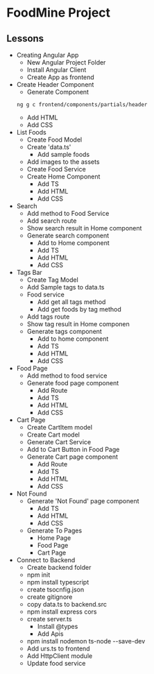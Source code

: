 # FoodMine Project

## Lessons

- Creating Angular App
    - New Angular Project Folder
    - Install Angular Client
    - Create App as frontend
- Create Header Component
    - Generate Component
    ```
    ng g c frontend/components/partials/header
    ```
    - Add HTML
    - Add CSS
- List Foods
    - Create Food Model
    - Create 'data.ts'
        - Add sample foods
    - Add images to the assets
    - Create Food Service
    - Create Home Component
        - Add TS
        - Add HTML
        - Add CSS
- Search
    - Add method to Food Service
    - Add search route
    - Show search result in Home component
    - Generate search component
        - Add to Home component
        - Add TS
        - Add HTML
        - Add CSS
- Tags Bar
    - Create Tag Model
    - Add Sample tags to data.ts
    - Food service
        - Add get all tags method
        - Add get foods by tag method
    - Add tags route
    - Show tag result in Home componen
    - Generate tags component
        - Add to home component
        - Add TS
        - Add HTML
        - Add CSS
- Food Page
    - Add method to food service
    - Generate food page component
        - Add Route
        - Add TS
        - Add HTML
        - Add CSS
- Cart Page
    - Create CartItem model
    - Create Cart model
    - Generate Cart Service
    - Add to Cart Button in Food Page
    - Generate Cart page component
        - Add Route
        - Add TS
        - Add HTML
        - Add CSS
- Not Found
    - Generate 'Not Found' page component
        - Add TS
        - Add HTML
        - Add CSS
    - Generate To Pages
        - Home Page
        - Food Page
        - Cart Page
- Connect to Backend
    - Create backend folder
    - npm init
    - npm install typescript
    - create tsocnfig.json
    - create gitignore
    - copy data.ts to backend.src
    - npm install express cors
    - create server.ts
        - Install @types
        - Add Apis
    - npm install nodemon ts-node --save-dev
    - Add urs.ts to frontend
    - Add HttpClient module
    - Update food service